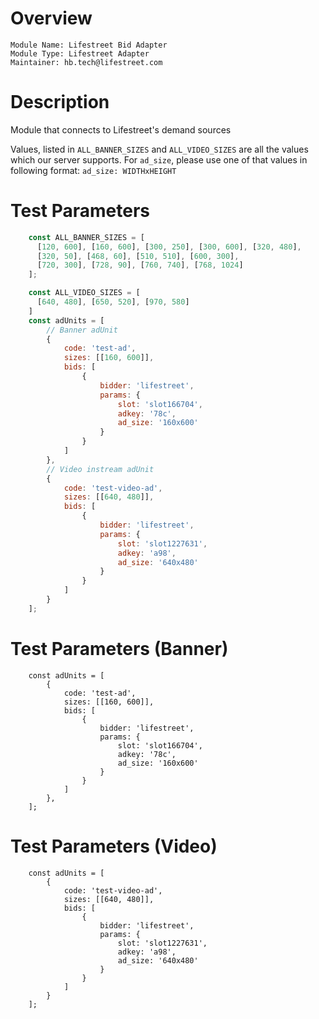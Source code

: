 # Overview

```
Module Name: Lifestreet Bid Adapter
Module Type: Lifestreet Adapter
Maintainer: hb.tech@lifestreet.com
```

# Description

Module that connects to Lifestreet's demand sources

Values, listed in `ALL_BANNER_SIZES` and `ALL_VIDEO_SIZES` are all the values which our server supports.
For `ad_size`, please use one of that values in following format: `ad_size: WIDTHxHEIGHT`

# Test Parameters
```javascript
    const ALL_BANNER_SIZES = [
      [120, 600], [160, 600], [300, 250], [300, 600], [320, 480],
      [320, 50], [468, 60], [510, 510], [600, 300],
      [720, 300], [728, 90], [760, 740], [768, 1024] 
    ];

    const ALL_VIDEO_SIZES = [
      [640, 480], [650, 520], [970, 580]
    ]
    const adUnits = [
        // Banner adUnit
        {
            code: 'test-ad',
            sizes: [[160, 600]],
            bids: [
                {
                    bidder: 'lifestreet',
                    params: {
                        slot: 'slot166704',
                        adkey: '78c',
                        ad_size: '160x600'
                    }
                }
            ]
        },
        // Video instream adUnit
        {
            code: 'test-video-ad',
            sizes: [[640, 480]],
            bids: [
                {
                    bidder: 'lifestreet',
                    params: {
                        slot: 'slot1227631',
                        adkey: 'a98',
                        ad_size: '640x480'
                    }
                }
            ]
        }
    ];
```

# Test Parameters (Banner)
```
    const adUnits = [
        {
            code: 'test-ad',
            sizes: [[160, 600]],
            bids: [
                {
                    bidder: 'lifestreet',
                    params: {
                        slot: 'slot166704',
                        adkey: '78c',
                        ad_size: '160x600'
                    }
                }
            ]
        },
    ];
```

# Test Parameters (Video)
```
    const adUnits = [
        {
            code: 'test-video-ad',
            sizes: [[640, 480]],
            bids: [
                {
                    bidder: 'lifestreet',
                    params: {
                        slot: 'slot1227631',
                        adkey: 'a98',
                        ad_size: '640x480'
                    }
                }
            ]
        }
    ];
```
